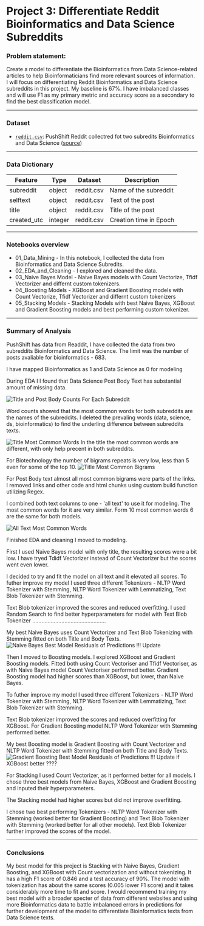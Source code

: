 # Project 3: Differentiate Reddit Bioinformatics and Data Science Subreddits



### Problem statement:

Create a model to differentiate the Bioinformatics from Data Science-related articles to help Bioinformaticians find more relevant sources of information. I will focus on differentiating Reddit Bioinformatics and Data Science subreddits in this project. My baseline is 67%. I have imbalanced classes and will use F1 as my primary metric and accuracy score as a secondary to find the best classification model.

---

### Dataset

* [`reddit.csv`](./data/reddit.csv): PushShift Reddit collectred fot two subredits Bioinformatics and Data Science ([source](https://api.pushshift.io/reddit/search/submission))


---

### Data Dictionary

|Feature|Type|Dataset|Description|
|---|---|---|---|
|subreddit|object|reddit.csv|Name of the subreddit|
|selftext|object|reddit.csv|Text of the post|
|title|object|reddit.csv|Title of the post|
|created_utc|integer|reddit.csv|Creation time in Epoch|

---
### Notebooks overview

 - 01_Data_Mining - In this notebook, I collected the data from Bioinformatics and Data Science Subredits.
 - 02_EDA_and_Cleaning -  I explored and cleaned the data. 
 - 03_Naive Bayes Model - Naive Bayes models with Count Vectorize, Tfidf Vectorizer and differnt custom tokenizers.
 - 04_Boosting Models - XGBoost and Gradient Boosting models with Count Vectorize, Tfidf Vectorizer and differnt custom tokenizers
 - 05_Stacking Models - Stacking Models with best Naive Bayes, XGBoost and Gradient Boosting models and best performing custom tokenizer.
 
---

### Summary of Analysis

PushShift has data from Readdit, I have collected the data from two subreddits Bioinformatics and Data Science. The limit was the number of posts avaliable for bioinformatics - 683.

I have mapped Bioinformatics as 1 and Data Science as 0 for modeling

During EDA I I found that Data Science Post Body Text has substantial amount of missing data.

![Title and Post Body Counts For Each Subreddit](https://git.generalassemb.ly/ailinnesse/project-3/blob/main/images/title_post_body_counts.jpeg)

Word counts showed that the most common words for both subreddits are the names of the subreddits. 
I deleted the prevaling words (data, science, ds, bioinformatics) to find the underling difference between subreddits texts.


![Title Most Common Words](https://git.generalassemb.ly/ailinnesse/project-3/blob/main/images/title_most_common_words.jpeg)
In the title the most common words are different, with only help precent in both subreddits.



For Biotechnology the number of bigrams repeats is very low, less than 5 even for some of the top 10.
![Title Most Common Bigrams](https://git.generalassemb.ly/ailinnesse/project-3/blob/main/images/title_common_bigrams.jpeg)

For Post Body text almost all most common bigrams were parts of the links. I removed links and other code and html chunks using custom build function utilizing Regex.

I combined both text columns to one - 'all text' to use it for modeling.
The most common words for it are very similar. Form 10 most common words 6 are the same for both models.

![All Text Most Common Words](https://git.generalassemb.ly/ailinnesse/project-3/blob/main/images/all_most_common_words.jpeg)


Finished EDA and cleaning I moved to modeling.

First I used Naive Bayes model with only title, the resulting scores were a bit low. I have tryed Tdidf Vectorizer instead of Count Vectorizer but the scores went even lower.

I decided to try and fit the model on all text and it elevated all scores.
To futher improve my model I used three different Tokenizers - NLTP Word Tokenizer with Stemming, NLTP Word Tokenizer with Lemmatizing, Text Blob Tokenizer with Stemming.

Text Blob tokenizer improved the scores and reduced overfitting.
I used Random Search to find better hyperparameters for model with Text Blob Tokenizer ................................................

My best Naive Bayes uses Count Vectorizer and Text Blob Tokenizing with Stemming fitted on both Title and Body Texts.
![Naive Bayes Best Model Residuals of Predictions](https://git.generalassemb.ly/ailinnesse/project-3/blob/main/images/nb_residuals.jpeg)    !!! Update

Then I moved to Boosting models. I explored XGBoost and Gradient Boosting models. Fitted both using Count Vectoriser and Tfidf Vectoriser, as with Naive Bayes model Count Vectoriser performed better.
Gradient Boosting model had higher scores than XGBoost, but lower, than Naive Bayes.

To futher improve my model I used three different Tokenizers - NLTP Word Tokenizer with Stemming, NLTP Word Tokenizer with Lemmatizing, Text Blob Tokenizer with Stemming.

Text Blob tokenizer improved the scores and reduced overfitting for XGBoost.
For Gradient Boosting model NLTP Word Tokenizer with Stemming performed better. 

My best Boosting model is Gradient Boosting with Count Vectorizer and NLTP Word Tokenizer with Stemming fitted on both Title and Body Texts.
![Gradient Boosting Best Model Residuals of Predictions](https://git.generalassemb.ly/ailinnesse/project-3/blob/main/images/gb_residuals.jpeg)    !!! Update if XGBoost better ????


For Stacking I used Count Vectorizer, as it performed better for all models.
I chose three best models from Naive Bayes, XGBoost and Gradient Boosting and inputed their hyperparameters.

The Stacking model had higher scores but did not improve overfitting.

I chose two best performing Tokenizers - NLTP Word Tokenizer with Stemming (worked better for Gradient Boosting) and Text Blob Tokenizer with Stemming (worked better for all other models).
Text Blob Tokenizer further improved the scores of the model.

---

### Conclusions


My best model for this project is Stacking with Naive Bayes, Gradient Boosting, and XGBoost with Count vectorization and without tokenizing. It has a high F1 score of 0.846 and a test accuracy of 90%. The model with tokenization has about the same scores (0.005 lower F1 score) and it takes considerably more time to fit and score. 
I would recommend training my best model with a broader specter of data from different websites and using more Bioinformatics data to battle imbalanced errors in predictions for further development of the model to differentiate Bioinformatics texts from Data Science texts.







